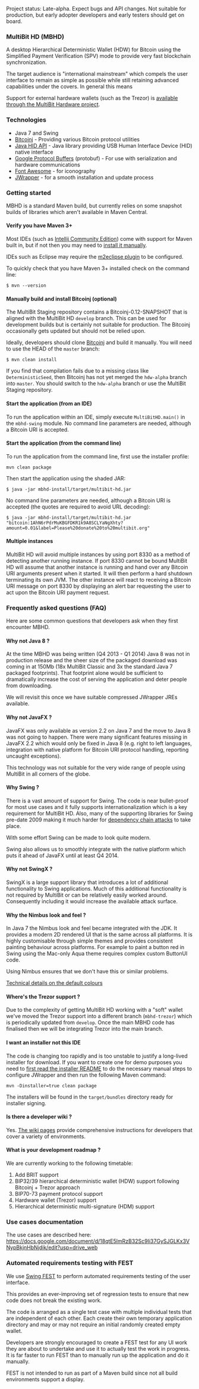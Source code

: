 Project status: Late-alpha. Expect bugs and API changes. Not suitable for production, but early adopter developers and early
testers should get on board.

### MultiBit HD (MBHD)

A desktop Hierarchical Deterministic Wallet (HDW) for Bitcoin using the Simplified Payment Verification (SPV) mode to provide very fast
blockchain synchronization.

The target audience is "international mainstream" which compels the user interface to remain as simple as possible while still
retaining advanced capabilities under the covers. In general this means

Support for external hardware wallets (such as the Trezor) is [available through the MultiBit Hardware project](https://github.com/bitcoin-solutions/mbhd-hardware).

### Technologies

* Java 7 and Swing
* [Bitcoinj](https://code.google.com/p/bitcoinj/) - Providing various Bitcoin protocol utilities
* [Java HID API](https://code.google.com/p/javahidapi/) - Java library providing USB Human Interface Device (HID) native interface
* [Google Protocol Buffers](https://code.google.com/p/protobuf/) (protobuf) - For use with serialization and hardware communications
* [Font Awesome](http://fortawesome.github.io/Font-Awesome/) - for iconography
* [JWrapper](http://www.jwrapper.com/) - for a smooth installation and update process

### Getting started

MBHD is a standard Maven build, but currently relies on some snapshot builds of libraries which aren't available in Maven Central.

#### Verify you have Maven 3+

Most IDEs (such as [Intellij Community Edition](http://www.jetbrains.com/idea/download/)) come with support for Maven built in,
but if not then you may need to [install it manually](http://maven.apache.org/download.cgi).

IDEs such as Eclipse may require the [m2eclipse plugin](http://www.sonatype.org/m2eclipse) to be configured.

To quickly check that you have Maven 3+ installed check on the command line:
```
$ mvn --version
```

#### Manually build and install Bitcoinj (optional)

The MultiBit Staging repository contains a Bitcoinj-0.12-SNAPSHOT that is aligned with the MultiBit HD `develop` branch. This can
be used for development builds but is certainly not suitable for production. The Bitcoinj occasionally gets updated but should not
be relied upon.

Ideally, developers should clone [Bitcoinj](https://code.google.com/p/bitcoinj/) and build it manually. You will need to
use the HEAD of the `master` branch:
```
$ mvn clean install
```
If you find that compilation fails due to a missing class like `DeterministicSeed`, then Bitcoinj has not yet merged the `hdw-alpha`
branch into `master`. You should switch to the `hdw-alpha` branch or use the MultiBit Staging repository.
#### Start the application (from an IDE)

To run the application within an IDE, simply execute `MultiBitHD.main()` in the `mbhd-swing` module. No command line parameters
are needed, although a Bitcoin URI is accepted.

#### Start the application (from the command line)

To run the application from the command line, first use the installer profile:
```
mvn clean package
```
Then start the application using the shaded JAR:
```
$ java -jar mbhd-install/target/multibit-hd.jar
```
No command line parameters are needed, although a Bitcoin URI is accepted (the quotes are required to avoid URL decoding):
```
$ java -jar mbhd-install/target/multibit-hd.jar "bitcoin:1AhN6rPdrMuKBGFDKR1k9A8SCLYaNgXhty?amount=0.01&label=Please%20donate%20to%20multibit.org"
```
#### Multiple instances

MultiBit HD will avoid multiple instances by using port 8330 as a method of detecting another running instance. If port 8330 cannot
be bound MultiBit HD will assume that another instance is running and hand over any Bitcoin URI arguments present when it started.
It will then perform a hard shutdown terminating its own JVM. The other instance will react to receiving a Bitcoin URI message on
port 8330 by displaying an alert bar requesting the user to act upon the Bitcoin URI payment request.

### Frequently asked questions (FAQ)

Here are some common questions that developers ask when they first encounter MBHD.

#### Why not Java 8 ?

At the time MBHD was being written (Q4 2013 - Q1 2014) Java 8 was not in production release and the sheer size of the packaged download
was coming in at 150Mb (18x MultiBit Classic and 3x the standard Java 7 packaged footprints). That footprint alone would be sufficient
to dramatically increase the cost of serving the application and deter people from downloading.

We will revisit this once we have suitable compressed JWrapper JREs available.

#### Why not JavaFX ?

JavaFX was only available as version 2.2 on Java 7 and the move to Java 8 was not going to happen. There were many significant
features missing in JavaFX 2.2 which would only be fixed in Java 8 (e.g. right to left languages, integration with native platform
for Bitcoin URI protocol handling, reporting uncaught exceptions).

This technology was not suitable for the very wide range of people using MultiBit in all corners of the globe.

#### Why Swing ?

There is a vast amount of support for Swing. The code is near bullet-proof for most use cases and it fully supports internationalization
which is a key requirement for MultiBit HD. Also, many of the supporting libraries for Swing
pre-date 2009 making it much harder for [dependency chain attacks](http://gary-rowe.com/agilestack/2013/07/03/preventing-dependency-chain-attacks-in-maven/)
to take place.

With some effort Swing can be made to look quite modern.

Swing also allows us to smoothly integrate with the native platform which puts it ahead of JavaFX until at least Q4 2014.

#### Why not SwingX ?

SwingX is a large support library that introduces a lot of additional functionality to Swing applications. Much of this additional
functionality is not required by MultiBit or can be relatively easily worked around. Consequently including it would increase the
available attack surface.

#### Why the Nimbus look and feel ?

In Java 7 the Nimbus look and feel became integrated with the JDK. It provides a modern 2D rendered UI that is the same across
all platforms. It is highly customisable through simple themes and provides consistent painting behaviour across platforms. For
example to paint a button red in Swing using the Mac-only Aqua theme requires complex custom ButtonUI code.

Using Nimbus ensures that we don't have this or similar problems.

[Technical details on the default colours](http://docs.oracle.com/javase/tutorial/uiswing/lookandfeel/_nimbusDefaults.html#primary)

#### Where's the Trezor support ?

Due to the complexity of getting MultiBit HD working with a "soft" wallet we've moved the Trezor support into a
different branch (`mbhd-trezor`) which is periodically updated from `develop`. Once the main MBHD code has finalised
then we will be integrating Trezor into the main branch.

#### I want an installer not this IDE

The code is changing too rapidly and is too unstable to justify a long-lived installer for download. If you want to create one
for demo purposes you need to [first read the installer README](mbhd-install/README.md) to do the necessary manual steps to configure JWrapper
and then run the following Maven command:
```
mvn -Dinstaller=true clean package
```
The installers will be found in the `target/bundles` directory ready for installer signing.

#### Is there a developer wiki ?

Yes. [The wiki pages](https://github.com/bitcoin-solutions/multibit-hd/wiki/_pages) provide comprehensive instructions for
developers that cover a variety of environments.

#### What is your development roadmap ?

We are currently working to the following timetable:

1. Add BRIT support
2. BIP32/39 hierarchical deterministic wallet (HDW) support following Bitcoinj + Trezor approach
3. BIP70-73 payment protocol support
4. Hardware wallet (Trezor) support
5. Hierarchical deterministic multi-signature (HDM) support

### Use cases documentation

The use cases are described here:
https://docs.google.com/document/d/18qtE5lmRzB32Sc9Ii37GySJGLKx3VNypBkjnHbNjdik/edit?usp=drive_web

### Automated requirements testing with FEST

We use [Swing FEST](http://docs.codehaus.org/display/FEST/Swing+Module) to perform automated requirements testing of the user interface.

This provides an ever-improving set of regression tests to ensure that new code does not break the existing work.

The code is arranged as a single test case with multiple individual tests that are independent of each other. Each create their own temporary
application directory and may or may not require an initial randomly created empty wallet.

Developers are strongly encouraged to create a FEST test for any UI work they are about to undertake and use it to actually test the work
in progress. It is far faster to run FEST than to manually run up the application and do it manually.

FEST is not intended to run as part of a Maven build since not all build environments support a display.